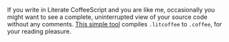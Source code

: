 If you write in Literate CoffeeScript and you are like me, occasionally you might want to see a complete, uninterrupted view of your source code without any comments.  [This simple tool](https://github.com/derekchiang/LitToCoffee) compiles `.litcoffee` to `.coffee`, for your reading pleasure.